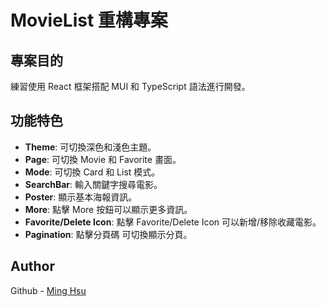 # MovieList 重構專案

## 專案目的

練習使用 React 框架搭配 MUI 和 TypeScript 語法進行開發。

## 功能特色

- **Theme**: 可切換深色和淺色主題。
- **Page**: 可切換 Movie 和 Favorite 畫面。
- **Mode**: 可切換 Card 和 List 模式。
- **SearchBar**: 輸入關鍵字搜尋電影。
- **Poster**: 顯示基本海報資訊。
- **More**: 點擊 More 按鈕可以顯示更多資訊。
- **Favorite/Delete Icon**: 點擊 Favorite/Delete Icon 可以新增/移除收藏電影。
- **Pagination**: 點擊分頁碼 可切換顯示分頁。

## Author

Github - [Ming Hsu](https://github.com/GHSergio)
